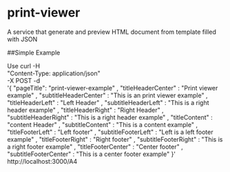 # print-viewer
A service that generate and preview HTML document from template filled
with JSON

##Simple Example

Use
    curl -H \
    "Content-Type: application/json" \
    -X POST -d \
      '{
          "pageTitle": "print-viewer-example"
        , "titleHeaderCenter" : "Print viewer example"
        , "subtitleHeaderCenter" : "This is an print viewer example"
        , "titleHeaderLeft" : "Left Header"
        , "subtitleHeaderLeft" : "This is a right header example"
        , "titleHeaderRight" : "Right Header"
        , "subtitleHeaderRight" : "This is a right header example"
        , "titleContent" : "content Header"
        , "subtitleContent" : "This is a content example"
        , "titleFooterLeft" : "Left footer"
        , "subtitleFooterLeft" : "Left is a left footer example"
        , "titleFooterRight" : "Right footer"
        , "subtitleFooterRight" : "This is a right footer example"
        , "titleFooterCenter" : "Center footer"
        , "subtitleFooterCenter" : "This is a center footer example"
        }' \
    http://localhost:3000/A4

